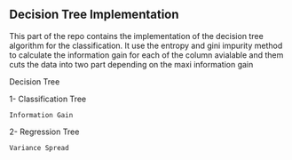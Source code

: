 ## Decision Tree Implementation

This part of the repo contains the implementation of the decision tree algorithm for the classification. It use the entropy and gini impurity method to calculate the information gain for each of the column avialable and them cuts the data into two part depending on the maxi information gain


Decision Tree

1- Classification Tree

    Information Gain 

2- Regression Tree

    Variance Spread
